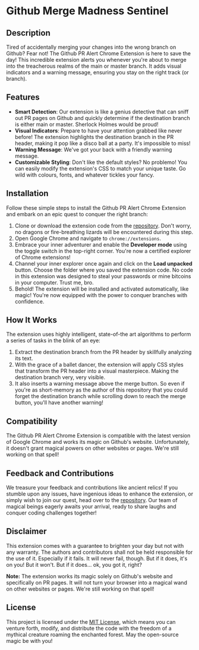 # Github Merge Madness Sentinel

## Description

Tired of accidentally merging your changes into the wrong branch on Github? Fear not! The Github PR Alert Chrome Extension is here to save the day! This incredible extension alerts you whenever you're about to merge into the treacherous realms of the main or master branch. It adds visual indicators and a warning message, ensuring you stay on the right track (or branch).

## Features

- **Smart Detection**: Our extension is like a genius detective that can sniff out PR pages on Github and quickly determine if the destination branch is either main or master. Sherlock Holmes would be proud!
- **Visual Indicators**: Prepare to have your attention grabbed like never before! The extension highlights the destination branch in the PR header, making it pop like a disco ball at a party. It's impossible to miss!
- **Warning Message**: We've got your back with a friendly warning message.
- **Customizable Styling**: Don't like the default styles? No problemo! You can easily modify the extension's CSS to match your unique taste. Go wild with colours, fonts, and whatever tickles your fancy.

## Installation

Follow these simple steps to install the Github PR Alert Chrome Extension and embark on an epic quest to conquer the right branch:

1. Clone or download the extension code from the [repository](https://github.com/davinator/merge-madness-sentinel). Don't worry, no dragons or fire-breathing lizards will be encountered during this step.
2. Open Google Chrome and navigate to `chrome://extensions`.
3. Embrace your inner adventurer and enable the **Developer mode** using the toggle switch in the top-right corner. You're now a certified explorer of Chrome extensions!
4. Channel your inner explorer once again and click on the **Load unpacked** button. Choose the folder where you saved the extension code. 
No code in this extension was designed to steal your passwords or mine bitcoins in your computer. Trust me, bro.
5. Behold! The extension will be installed and activated automatically, like magic! You're now equipped with the power to conquer branches with confidence.

## How It Works

The extension uses highly intelligent, state-of-the art algorithms to perform a series of tasks in the blink of an eye:

1. Extract the destination branch from the PR header by skillfully analyzing its text.
2. With the grace of a ballet dancer, the extension will apply CSS styles that transform the PR header into a visual masterpiece. Making the destination branch very, very visible.
3. It also inserts a warning message above the merge button. So even if you're as short-memory as the author of this repository that you could forget the destination branch while scrolling down to reach the merge button, you'll have another warning!

## Compatibility

The Github PR Alert Chrome Extension is compatible with the latest version of Google Chrome and works its magic on Github's website. Unfortunately, it doesn't grant magical powers on other websites or pages. We're still working on that spell!

## Feedback and Contributions

We treasure your feedback and contributions like ancient relics! If you stumble upon any issues, have ingenious ideas to enhance the extension, or simply wish to join our quest, head over to the [repository](https://github.com/davinator/merge-madness-sentinel). Our team of magical beings eagerly awaits your arrival, ready to share laughs and conquer coding challenges together!

## Disclaimer

This extension comes with a guarantee to brighten your day but not with any warranty. The authors and contributors shall not be held responsible for the use of it. Especially if it fails. It will never fail, though. But if it does, it's on you! But it won't. But if it does... ok, you got it, right?

**Note:** The extension works its magic solely on Github's website and specifically on PR pages. It will not turn your browser into a magical wand on other websites or pages. We're still working on that spell!

## License

This project is licensed under the [MIT License](LICENSE), which means you can venture forth, modify, and distribute the code with the freedom of a mythical creature roaming the enchanted forest. May the open-source magic be with you!